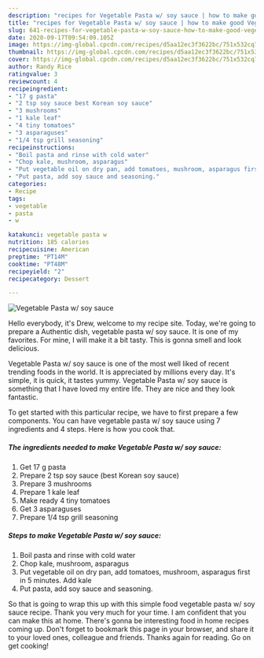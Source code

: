 ```yaml
---
description: "recipes for Vegetable Pasta w/ soy sauce | how to make good Vegetable Pasta w/ soy sauce"
title: "recipes for Vegetable Pasta w/ soy sauce | how to make good Vegetable Pasta w/ soy sauce"
slug: 641-recipes-for-vegetable-pasta-w-soy-sauce-how-to-make-good-vegetable-pasta-w-soy-sauce
date: 2020-09-17T09:54:09.105Z
image: https://img-global.cpcdn.com/recipes/d5aa12ec3f3622bc/751x532cq70/vegetable-pasta-w-soy-sauce-recipe-main-photo.jpg
thumbnail: https://img-global.cpcdn.com/recipes/d5aa12ec3f3622bc/751x532cq70/vegetable-pasta-w-soy-sauce-recipe-main-photo.jpg
cover: https://img-global.cpcdn.com/recipes/d5aa12ec3f3622bc/751x532cq70/vegetable-pasta-w-soy-sauce-recipe-main-photo.jpg
author: Randy Rice
ratingvalue: 3
reviewcount: 4
recipeingredient:
- "17 g pasta"
- "2 tsp soy sauce best Korean soy sauce"
- "3 mushrooms"
- "1 kale leaf"
- "4 tiny tomatoes"
- "3 asparaguses"
- "1/4 tsp grill seasoning"
recipeinstructions:
- "Boil pasta and rinse with cold water"
- "Chop kale, mushroom, asparagus"
- "Put vegetable oil on dry pan, add tomatoes, mushroom, asparagus first in 5 minutes. Add kale"
- "Put pasta, add soy sauce and seasoning."
categories:
- Recipe
tags:
- vegetable
- pasta
- w

katakunci: vegetable pasta w 
nutrition: 185 calories
recipecuisine: American
preptime: "PT14M"
cooktime: "PT48M"
recipeyield: "2"
recipecategory: Dessert

---
```



![Vegetable Pasta w/ soy sauce](https://img-global.cpcdn.com/recipes/d5aa12ec3f3622bc/751x532cq70/vegetable-pasta-w-soy-sauce-recipe-main-photo.jpg)

Hello everybody, it's Drew, welcome to my recipe site. Today, we're going to prepare a Authentic dish, vegetable pasta w/ soy sauce. It is one of my favorites. For mine, I will make it a bit tasty. This is gonna smell and look delicious.



Vegetable Pasta w/ soy sauce is one of the most well liked of recent trending foods in the world. It is appreciated by millions every day. It's simple, it is quick, it tastes yummy. Vegetable Pasta w/ soy sauce is something that I have loved my entire life. They are nice and they look fantastic.


To get started with this particular recipe, we have to first prepare a few components. You can have vegetable pasta w/ soy sauce using 7 ingredients and 4 steps. Here is how you cook that.

<!--inarticleads1-->

##### The ingredients needed to make Vegetable Pasta w/ soy sauce:

1. Get 17 g pasta
1. Prepare 2 tsp soy sauce (best Korean soy sauce)
1. Prepare 3 mushrooms
1. Prepare 1 kale leaf
1. Make ready 4 tiny tomatoes
1. Get 3 asparaguses
1. Prepare 1/4 tsp grill seasoning




<!--inarticleads2-->

##### Steps to make Vegetable Pasta w/ soy sauce:

1. Boil pasta and rinse with cold water
1. Chop kale, mushroom, asparagus
1. Put vegetable oil on dry pan, add tomatoes, mushroom, asparagus first in 5 minutes. Add kale
1. Put pasta, add soy sauce and seasoning.




So that is going to wrap this up with this simple food vegetable pasta w/ soy sauce recipe. Thank you very much for your time. I am confident that you can make this at home. There's gonna be interesting food in home recipes coming up. Don't forget to bookmark this page in your browser, and share it to your loved ones, colleague and friends. Thanks again for reading. Go on get cooking!
